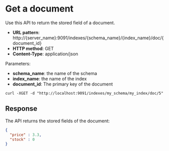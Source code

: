 # Get a document

Use this API to return the stored field of a document.

* **URL pattern**: http://{server_name}:9091/indexes/{schema_name}/{index_name}/doc/{document_id}
* **HTTP method**: GET
* **Content-Type**: application/json

Parameters:

* **schema_name**: the name of the schema
* **index_name**: the name of the index
* **document_id**: The primary key of the document

```shell
curl -XGET -d "http://localhost:9091/indexes/my_schema/my_index/doc/5"
```

## Response

The API returns the stored fields of the document:

```json
{
  "price" : 3.3,
  "stock" : 0
}
```